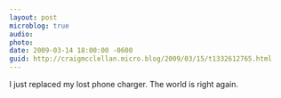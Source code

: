 ```yaml
---
layout: post
microblog: true
audio: 
photo: 
date: 2009-03-14 18:00:00 -0600
guid: http://craigmcclellan.micro.blog/2009/03/15/t1332612765.html
---
```

I just replaced my lost phone charger. The world is right again.
